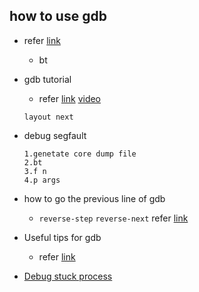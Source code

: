 ## how to use gdb

* refer [link](http://www.brendangregg.com/blog/2016-08-09/gdb-example-ncurses.html)

  * bt
* gdb tutorial
  * refer [link](https://www.cs.umd.edu/~srhuang/teaching/cmsc212/gdb-tutorial-handout.pdf) [video](https://www.youtube.com/watch?v=bWH-nL7v5F4)
  ```
  layout next
  ```
* debug segfault
  ```
  1.genetate core dump file
  2.bt
  3.f n
  4.p args
  ```
  
* how to go the previous line of gdb
  * `reverse-step` `reverse-next` refer [link](https://stackoverflow.com/questions/1206872/how-to-go-to-the-previous-line-in-gdb)
  
* Useful tips for gdb
  * refer [link](https://wizardforcel.gitbooks.io/100-gdb-tips/examine-memory.html)
  
* [Debug stuck process](https://superuser.blog/debugging-stuck-process-linux/)
